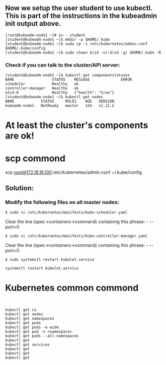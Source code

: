 

## Now we setup the user student to use kubectl. This is part of the instructions in the kubeadmin init output above.

```
[root@kubeadm-node1 ~]# su - student
[student@kubeadm-node1 ~]$ mkdir -p $HOME/.kube
[student@kubeadm-node1 ~]$ sudo cp -i /etc/kubernetes/admin.conf $HOME/.kube/config
[student@kubeadm-node1 ~]$ sudo chown $(id -u):$(id -g) $HOME/.kube -R
```

### Check if you can talk to the cluster/API server:
```
[student@kubeadm-node1 ~]$ kubectl get componentstatuses
NAME                 STATUS    MESSAGE              ERROR
scheduler            Healthy   ok                   
controller-manager   Healthy   ok                   
etcd-0               Healthy   {"health": "true"}   
[student@kubeadm-node1 ~]$ kubectl get nodes
NAME            STATUS     ROLES    AGE   VERSION
kubeadm-node1   NotReady   master   12m   v1.12.2
```

# At least the cluster's components are ok!

#  scp commond 
scp root@172.16.16.100:/etc/kubernetes/admin.conf ~/.kube/config


## Solution:

### Modify the following files on all master nodes:
```
$ sudo vi /etc/kubernetes/manifests/kube-scheduler.yaml
```
Clear the line (spec->containers->command) containing this phrase: - --port=0
```
$ sudo vi /etc/kubernetes/manifests/kube-controller-manager.yaml
```
Clear the line (spec->containers->command) containing this phrase: - --port=0
```
$ sudo systemctl restart kubelet.service
```
```
systemctl restart kubelet.service

```



#  Kubernetes common commond
```


kubectl get cs
kubectl get nodes
kubectl get namespaces
kubectl get pods
kubectl get pods -o wide
kubectl get pod -n <namespace>
kubectl get pods --all-namespaces
kubectl get
kubectl get services 
kubectl get
kubectl get
kubectl get

```


